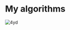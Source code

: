 # My algorithms

![4yd](https://user-images.githubusercontent.com/72396348/134768634-30055295-aaac-4de5-ad04-0b9e9861bc9c.gif)
